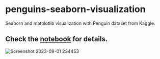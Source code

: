 # penguins-seaborn-visualization
Seaborn and matplotlib visualization with Penguin dataset from Kaggle.

## Check the [notebook](https://github.com/tanchu-git/penguins-seaborn-visualization/blob/main/penguins_visualization.ipynb) for details.
![Screenshot 2023-09-01 234453](https://github.com/tanchu-git/penguins-seaborn-visualization/assets/139019601/60f7a089-d76c-4fd5-beaa-232ab11ef6ca)
